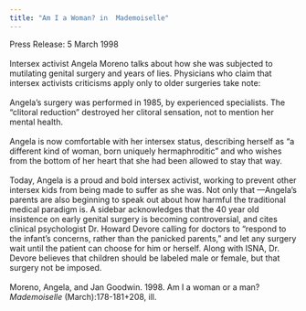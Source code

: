 ```yaml
---
title: "Am I a Woman? in  Mademoiselle"
---
```


Press Release: 5 March 1998<br><br>Intersex activist Angela Moreno talks about how she was subjected to mutilating genital surgery and years of lies. Physicians who claim that intersex activists criticisms apply only to older surgeries take note:<br><br>Angela&#8217;s surgery was performed in 1985, by experienced specialists. The &#8220;clitoral reduction&#8221; destroyed her clitoral sensation, not to mention her mental health.<br><br>Angela is now comfortable with her intersex status, describing herself as &#8220;a different kind of woman, born uniquely hermaphroditic&#8221; and who wishes from the bottom of her heart that she had been allowed to stay that way.<br><br>Today, Angela is a proud and bold intersex activist, working to prevent other intersex kids from being made to suffer as she was. Not only that &#8212;Angela&#8217;s parents are also beginning to speak out about how harmful the traditional medical paradigm is. A sidebar acknowledges that the 40 year old insistence on early genital surgery is becoming controversial, and cites clinical psychologist Dr. Howard Devore calling for doctors to &#8220;respond to the infant&#8217;s concerns, rather than the panicked parents,&#8221; and let any surgery wait until the patient can choose for him or herself. Along with <span class="caps">ISNA</span>, Dr. Devore believes that children should be labeled male or female, but that surgery not be imposed.<br><br>Moreno, Angela, and Jan Goodwin. 1998. Am I a woman or a man? _Mademoiselle_ (March):178-181+208, ill.
